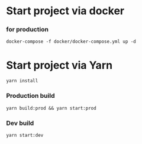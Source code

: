 # Start project via docker
### for production
`docker-compose -f docker/docker-compose.yml up -d`

# Start project via Yarn
`yarn install`

### Production build
`yarn build:prod && yarn start:prod`

### Dev build
`yarn start:dev`
